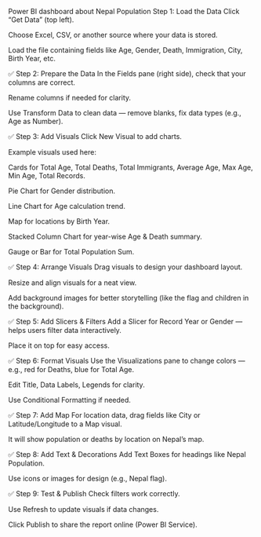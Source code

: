 Power BI dashboard about Nepal Population
Step 1: Load the Data
Click “Get Data” (top left).

Choose Excel, CSV, or another source where your data is stored.

Load the file containing fields like Age, Gender, Death, Immigration, City, Birth Year, etc.

✅ Step 2: Prepare the Data
In the Fields pane (right side), check that your columns are correct.

Rename columns if needed for clarity.

Use Transform Data to clean data — remove blanks, fix data types (e.g., Age as Number).

✅ Step 3: Add Visuals
Click New Visual to add charts.

Example visuals used here:

Cards for Total Age, Total Deaths, Total Immigrants, Average Age, Max Age, Min Age, Total Records.

Pie Chart for Gender distribution.

Line Chart for Age calculation trend.

Map for locations by Birth Year.

Stacked Column Chart for year-wise Age & Death summary.

Gauge or Bar for Total Population Sum.

✅ Step 4: Arrange Visuals
Drag visuals to design your dashboard layout.

Resize and align visuals for a neat view.

Add background images for better storytelling (like the flag and children in the background).

✅ Step 5: Add Slicers & Filters
Add a Slicer for Record Year or Gender — helps users filter data interactively.

Place it on top for easy access.

✅ Step 6: Format Visuals
Use the Visualizations pane to change colors — e.g., red for Deaths, blue for Total Age.

Edit Title, Data Labels, Legends for clarity.

Use Conditional Formatting if needed.

✅ Step 7: Add Map
For location data, drag fields like City or Latitude/Longitude to a Map visual.

It will show population or deaths by location on Nepal’s map.

✅ Step 8: Add Text & Decorations
Add Text Boxes for headings like Nepal Population.

Use icons or images for design (e.g., Nepal flag).

✅ Step 9: Test & Publish
Check filters work correctly.

Use Refresh to update visuals if data changes.

Click Publish to share the report online (Power BI Service).

